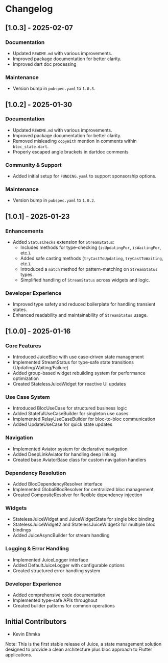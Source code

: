 # Changelog

## [1.0.3] - 2025-02-07

### Documentation
- Updated `README.md` with various improvements.
- Improved package documentation for better clarity.
- Improved dart doc processing

### Maintenance
- Version bump in `pubspec.yaml` to `1.0.3`.

## [1.0.2] - 2025-01-30

### Documentation
- Updated `README.md` with various improvements.
- Improved package documentation for better clarity.
- Removed misleading `copyWith` mention in comments within `bloc_state.dart`.
- Properly escaped angle brackets in dartdoc comments

### Community & Support
- Added initial setup for `FUNDING.yaml` to support sponsorship options.

### Maintenance
- Version bump in `pubspec.yaml` to `1.0.2`.

## [1.0.1] - 2025-01-23

### Enhancements
- Added `StatusChecks` extension for `StreamStatus`:
  - Includes methods for type-checking (`isUpdatingFor`, `isWaitingFor`, etc.).
  - Added safe casting methods (`tryCastToUpdating`, `tryCastToWaiting`, etc.).
  - Introduced a `match` method for pattern-matching on `StreamStatus` types.
  - Simplified handling of `StreamStatus` across widgets and logic.

### Developer Experience
- Improved type safety and reduced boilerplate for handling transient states.
- Enhanced readability and maintainability of `StreamStatus` usage.

## [1.0.0] - 2025-01-16

### Core Features
- Introduced JuiceBloc with use case-driven state management
- Implemented StreamStatus<T> for type-safe state transitions (Updating/Waiting/Failure)
- Added group-based widget rebuilding system for performance optimization
- Created StatelessJuiceWidget for reactive UI updates

### Use Case System
- Introduced BlocUseCase for structured business logic
- Added StatefulUseCaseBuilder for singleton use cases
- Implemented RelayUseCaseBuilder for bloc-to-bloc communication
- Added UpdateUseCase for quick state updates

### Navigation
- Implemented Aviator system for declarative navigation
- Added DeepLinkAviator for handling deep linking
- Created base AviatorBase class for custom navigation handlers

### Dependency Resolution
- Added BlocDependencyResolver interface
- Implemented GlobalBlocResolver for centralized bloc management
- Created CompositeResolver for flexible dependency injection

### Widgets
- StatelessJuiceWidget and JuiceWidgetState for single bloc binding
- StatelessJuiceWidget2 and StatelessJuiceWidget3 for multiple bloc bindings
- Added JuiceAsyncBuilder for stream handling

### Logging & Error Handling
- Implemented JuiceLogger interface
- Added DefaultJuiceLogger with configurable options
- Created structured error handling system

### Developer Experience
- Added comprehensive code documentation
- Implemented type-safe APIs throughout
- Created builder patterns for common operations

## Initial Contributors
- Kevin Ehmka

Note: This is the first stable release of Juice, a state management solution designed to provide a clean architecture plus bloc approach to Flutter applications.
